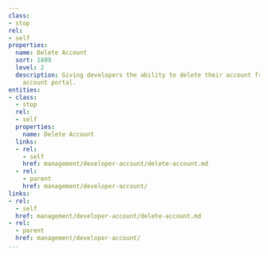 ```yaml
---
class:
- stop
rel:
- self
properties:
  name: Delete Account
  sort: 1809
  level: 2
  description: Giving developers the ability to delete their account from within their
    account portal.
entities:
- class:
  - stop
  rel:
  - self
  properties:
    name: Delete Account
  links:
  - rel:
    - self
    href: management/developer-account/delete-account.md
  - rel:
    - parent
    href: management/developer-account/
links:
- rel:
  - self
  href: management/developer-account/delete-account.md
- rel:
  - parent
  href: management/developer-account/
...
```

